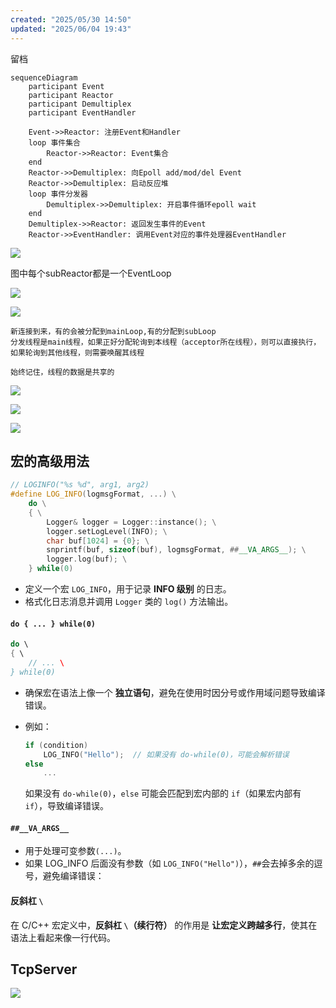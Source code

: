 ```yaml
---
created: "2025/05/30 14:50"
updated: "2025/06/04 19:43"
---
```


留档

```mermaid
sequenceDiagram
    participant Event
    participant Reactor
    participant Demultiplex
    participant EventHandler

    Event->>Reactor: 注册Event和Handler
    loop 事件集合
        Reactor->>Reactor: Event集合
    end
    Reactor->>Demultiplex: 向Epoll add/mod/del Event
    Reactor->>Demultiplex: 启动反应堆
    loop 事件分发器
        Demultiplex->>Demultiplex: 开启事件循环epoll wait
    end
    Demultiplex->>Reactor: 返回发生事件的Event
    Reactor->>EventHandler: 调用Event对应的事件处理器EventHandler
```

![](./assets/%E8%B7%9F%E9%9A%8F%E6%96%BD%E7%A3%8A%E8%80%81%E5%B8%88%E8%A7%86%E9%A2%91%E6%89%8B%E6%95%B2muduo-media/ab104c58d5d80f963bc7bb6c972e8002dca18da9.jpeg)

图中每个subReactor都是一个EventLoop

![](./assets/%E8%B7%9F%E9%9A%8F%E6%96%BD%E7%A3%8A%E8%80%81%E5%B8%88%E8%A7%86%E9%A2%91%E6%89%8B%E6%95%B2muduo-media/01927a856c644557b3e28245df6b91225e7e0200.svg)

![](./assets/%E8%B7%9F%E9%9A%8F%E6%96%BD%E7%A3%8A%E8%80%81%E5%B8%88%E8%A7%86%E9%A2%91%E6%89%8B%E6%95%B2muduo-media/7501ec223b68c2e68ecb1d97f61fee60e71be683.jpeg)

    新连接到来，有的会被分配到mainLoop,有的分配到subLoop
    分发线程是main线程，如果正好分配轮询到本线程（acceptor所在线程），则可以直接执行，如果轮询到其他线程，则需要唤醒其线程

    始终记住，线程的数据是共享的

![](./assets/%E8%B7%9F%E9%9A%8F%E6%96%BD%E7%A3%8A%E8%80%81%E5%B8%88%E8%A7%86%E9%A2%91%E6%89%8B%E6%95%B2muduo-media/d38638118204908d0e7a061bef2621657a9618d8.jpeg)

![](./assets/%E8%B7%9F%E9%9A%8F%E6%96%BD%E7%A3%8A%E8%80%81%E5%B8%88%E8%A7%86%E9%A2%91%E6%89%8B%E6%95%B2muduo-media/998fa36efeb14221cc7ac5b8d26fd2abfe856553.jpeg)

![](./assets/%E8%B7%9F%E9%9A%8F%E6%96%BD%E7%A3%8A%E8%80%81%E5%B8%88%E8%A7%86%E9%A2%91%E6%89%8B%E6%95%B2muduo-media/52ad007b4980ad24c518046d9837f9aef10e9ef6.png)

## 宏的高级用法

``` cpp
// LOGINFO("%s %d", arg1, arg2)
#define LOG_INFO(logmsgFormat, ...) \
    do \
    { \
        Logger& logger = Logger::instance(); \
        logger.setLogLevel(INFO); \
        char buf[1024] = {0}; \
        snprintf(buf, sizeof(buf), logmsgFormat, ##__VA_ARGS__); \
        logger.log(buf); \
    } while(0)
```

- 定义一个宏 `LOG_INFO`，用于记录 **INFO 级别** 的日志。
- 格式化日志消息并调用 `Logger` 类的 `log()` 方法输出。

#### `do { ... } while(0)`

``` cpp
do \
{ \
    // ... \
} while(0)
```

- 确保宏在语法上像一个 **独立语句**，避免在使用时因分号或作用域问题导致编译错误。

- 例如：

  ``` cpp
  if (condition)
      LOG_INFO("Hello");  // 如果没有 do-while(0)，可能会解析错误
  else
      ...
  ```

  如果没有 `do-while(0)`，`else` 可能会匹配到宏内部的 `if`（如果宏内部有 `if`），导致编译错误。

#### `##__VA_ARGS__`

- 用于处理可变参数`(...)`。
- 如果 LOG_INFO 后面没有参数（如 `LOG_INFO("Hello")`），`##`会去掉多余的逗号，避免编译错误：

#### 反斜杠 `\`

在 C/C++ 宏定义中，**反斜杠 `\`（续行符）** 的作用是 **让宏定义跨越多行**，使其在语法上看起来像一行代码。

## TcpServer

![](./assets/%E8%B7%9F%E9%9A%8F%E6%96%BD%E7%A3%8A%E8%80%81%E5%B8%88%E8%A7%86%E9%A2%91%E6%89%8B%E6%95%B2muduo-media/6f5bc78a02d3d9e2e42172270e585a9f6bccc3ad.jpeg)
